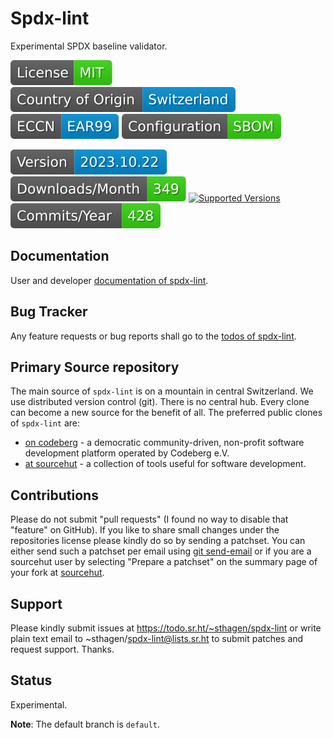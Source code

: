 # Spdx-lint

Experimental SPDX baseline validator.

[![License](docs/badges/license-spdx-mit.svg)](https://git.sr.ht/~sthagen/spdx-lint/tree/default/item/LICENSE)
[![Country of Origin](docs/badges/country-of-origin-name-switzerland-neutral.svg)](https://git.sr.ht/~sthagen/spdx-lint/tree/default/item/COUNTRY-OF-ORIGIN)
[![Export Classification Control Number (ECCN)](docs/badges/export-control-classification-number_eccn-ear99-neutral.svg)](https://git.sr.ht/~sthagen/spdx-lint/tree/default/item/EXPORT-CONTROL-CLASSIFICATION-NUMBER)
[![Configuration](docs/badges/configuration-sbom.svg)](https://git.sr.ht/~sthagen/spdx-lint/tree/default/item/docs/third-party/README.md)

[![Version](docs/badges/latest-release.svg)](https://pypi.python.org/pypi/spdx-lint/)
[![Downloads](docs/badges/downloads-per-month.svg)](https://pepy.tech/project/spdx-lint)
[![Supported Versions](https://img.shields.io/pypi/pyversions/spdx-lint.svg?style=flat)](https://pypi.python.org/pypi/spdx-lint/)
[![Maintenance Status](docs/badges/commits-per-year.svg)](https://git.sr.ht/~sthagen/spdx-lint/log)

## Documentation

User and developer [documentation of spdx-lint](https://codes.dilettant.life/docs/spdx-lint).

## Bug Tracker

Any feature requests or bug reports shall go to the [todos of spdx-lint](https://todo.sr.ht/~sthagen/spdx-lint).

## Primary Source repository

The main source of `spdx-lint` is on a mountain in central Switzerland.
We use distributed version control (git).
There is no central hub.
Every clone can become a new source for the benefit of all.
The preferred public clones of `spdx-lint` are:

* [on codeberg](https://codeberg.org/sthagen/spdx-lint) - a democratic community-driven, non-profit software development platform operated by Codeberg e.V.
* [at sourcehut](https://git.sr.ht/~sthagen/spdx-lint) - a collection of tools useful for software development.

## Contributions

Please do not submit "pull requests" (I found no way to disable that "feature" on GitHub).
If you like to share small changes under the repositories license please kindly do so by sending a patchset.
You can either send such a patchset per email using [git send-email](https://git-send-email.io) or 
if you are a sourcehut user by selecting "Prepare a patchset" on the summary page of your fork at [sourcehut](https://git.sr.ht/).

## Support

Please kindly submit issues at https://todo.sr.ht/~sthagen/spdx-lint or write plain text email to ~sthagen/spdx-lint@lists.sr.ht to submit patches and request support. Thanks.

## Status

Experimental.

**Note**: The default branch is `default`.
